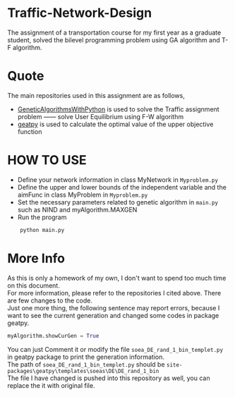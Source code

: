 # Traffic-Network-Design
The assignment of a transportation course for my first year as a graduate student, solved the bilevel programming problem using GA algorithm and T-F algorithm.

# Quote
The main repositories used in this assignment are as follows, 
- [GeneticAlgorithmsWithPython](https://github.com/handcraftsman/GeneticAlgorithmsWithPython) is used to solve the Traffic assignment problem ——  solve User Equilibrium using F-W algorithm 
- [geatpy](https://github.com/geatpy-dev/geatpy) is used to calculate the optimal value of the upper objective function

# HOW TO USE
- Define your network information in class MyNetwork in `Myproblem.py` 
- Define the upper and lower bounds of the independent variable and the aimFunc in class MyProblem in `Myproblem.py` 
- Set the necessary parameters related to genetic algorithm in `main.py` such as NIND and myAlgorithm.MAXGEN
- Run the program 

```cmd
    python main.py
```

# More Info
As this is only a homework of my own, I don't want to spend too much time on this document.   
For more information, please refer to the repositories I cited above. There are few changes to the code.  
Just one more thing, the following sentence may report errors, because I want to see the current generation and changed some codes in package geatpy.
```python
myAlgorithm.showCurGen = True
```
You can just Comment it or modify the file `soea_DE_rand_1_bin_templet.py` in geatpy package to print the generation information.  
The path of `soea_DE_rand_1_bin_templet.py` should be `site-packages\geatpy\templates\soeas\DE\DE_rand_1_bin`  
The file I have changed is pushed into this repository as well, you can replace the it with original file.
